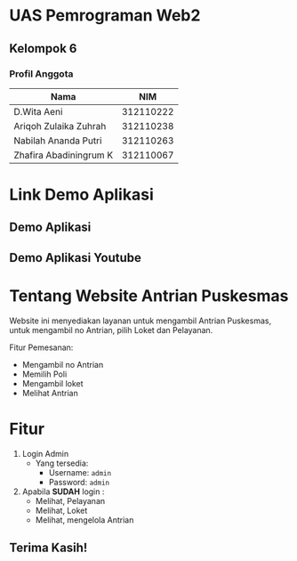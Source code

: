 # UAS Pemrograman Web2
## Kelompok 6
### Profil Anggota

| Nama                    | NIM               |
| ----------------------- | ----------------- |
| D.Wita Aeni             | 312110222         |
| Ariqoh Zulaika Zuhrah   | 312110238         |
| Nabilah Ananda Putri    | 312110263         |
| Zhafira Abadiningrum K  | 312110067         |

# Link Demo Aplikasi
## Demo Aplikasi


## Demo Aplikasi Youtube



# Tentang Website Antrian Puskesmas
<p>Website ini menyediakan layanan untuk mengambil Antrian Puskesmas, untuk mengambil no Antrian, pilih Loket dan Pelayanan.</p>

<P>Fitur Pemesanan:</p>

- Mengambil no Antrian
- Memilih Poli
- Mengambil loket
- Melihat Antrian

# Fitur

1. Login Admin
   - Yang tersedia:
     - Username: `admin`
     - Password: `admin`
2. Apabila **SUDAH** login :
     * Melihat, Pelayanan
     * Melihat, Loket
     * Melihat, mengelola Antrian

## Terima Kasih!
